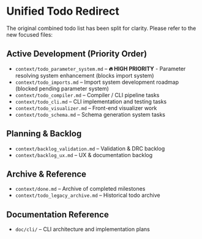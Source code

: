 # Unified Todo Redirect

The original combined todo list has been split for clarity. Please refer to the new focused files:

## Active Development (Priority Order)
- `context/todo_parameter_system.md` – **🔥 HIGH PRIORITY** - Parameter resolving system enhancement (blocks import system)
- `context/todo_imports.md` – Import system development roadmap (blocked pending parameter system)
- `context/todo_compiler.md` – Compiler / CLI pipeline tasks
- `context/todo_cli.md` – CLI implementation and testing tasks
- `context/todo_visualizer.md` – Front-end visualizer work
- `context/todo_schema.md` – Schema generation system tasks

## Planning & Backlog
- `context/backlog_validation.md` – Validation & DRC backlog
- `context/backlog_ux.md` – UX & documentation backlog

## Archive & Reference
- `context/done.md` – Archive of completed milestones
- `context/todo_legacy_archive.md` – Historical todo archive

## Documentation Reference
- `doc/cli/` – CLI architecture and implementation plans